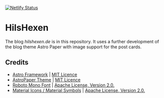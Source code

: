 [![Netlify Status](https://api.netlify.com/api/v1/badges/670740a2-c526-4cfd-a2d8-7c3c5f049df8/deploy-status)](https://app.netlify.com/sites/hilshexen/deploys)

# HilsHexen

The blog *hilshexen.de* is in this repository. It uses a further development of the blog theme Astro Paper with image support for the post cards.

## Credits

- [Astro Framework](https://github.com/withastro/astro) | [MIT Licence](https://github.com/withastro/astro/blob/main/LICENSE)
- [AstroPaper Theme](https://github.com/satnaing/astro-paper)  | [MIT Licence](https://github.com/satnaing/astro-paper/blob/main/LICENSE)
- [Roboto Mono Font](https://fonts.google.com/specimen/Roboto+Mono) | [Apache License, Version 2.0.](https://www.apache.org/licenses/LICENSE-2.0)
- [Material Icons / Material Symbols](https://fonts.google.com/icons) | [Apache License, Version 2.0.](https://www.apache.org/licenses/LICENSE-2.0.txt)